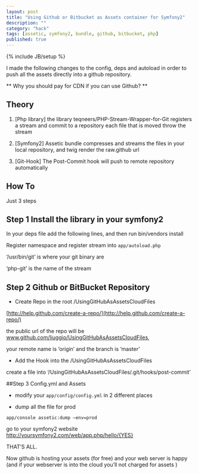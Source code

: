 ```yaml
---
layout: post
title: "Using Github or Bitbucket as Assets container for Symfony2"
description: ""
category: "hack"
tags: [assetic, symfony2, bundle, github, bitbucket, php]
published: true
---
```

{% include JB/setup %}

I made the following changes to the config, deps and autoload in order to push all the assets directly into a github repository.

** Why you should pay for CDN if you can use Github? **

## Theory

1. [Php library] the library teqneers/PHP-Stream-Wrapper-for-Git  registers a stream and commit to a repository each file that is moved throw the stream

2. [Symfony2] Assetic bundle compresses and streams the files in your local repository, and twig render the raw.github url

3. [Git-Hook] The Post-Commit hook will push to remote repository automatically


## How To

Just 3 steps

## Step 1 Install the library in your symfony2

In your deps file add the following lines, and then run bin/vendors install

<script src="https://gist.github.com/2427058.js?file=deps"> </script>

Register namespace and register stream into `app/autoload.php`

‘/usr/bin/git’  is where your git binary are

‘php-git’  is the name of the stream


<script src="https://gist.github.com/2427058.js?file=app-autoload.php"> </script>



## Step 2 Github or BitBucket Repository

- Create Repo in the root /UsingGitHubAsAssetsCloudFiles

[http://help.github.com/create-a-repo/](http://help.github.com/create-a-repo/)

the public url of the repo will be  www.github.com/liuggio/UsingGitHubAsAssetsCloudFiles,

your remote name is ‘origin’  and the branch is ‘master’


- Add the Hook into the /UsingGitHubAsAssetsCloudFiles

create a file into ‘/UsingGitHubAsAssetsCloudFiles/.git/hooks/post-commit’

<script src="https://gist.github.com/2427058.js?file=UsingGitHubAsAssetsCloudFiles-.git-hooks-post-commit"> </script>

##Step 3 Config.yml and Assets

- modify your `app/config/config.yml` in 2 different places

<script src="https://gist.github.com/2427058.js?file=app-config-config.yml"> </script>


- dump all the file for prod

`app/console assetic:dump –env=prod`

go to your symfony2 website  http://yoursymfony2.com/web/app.php/hello/{YES}

THAT’S ALL.

Now github is hosting your assets (for free) and your web server is happy (and if your webserver is into the cloud you’ll not charged for assets  )


